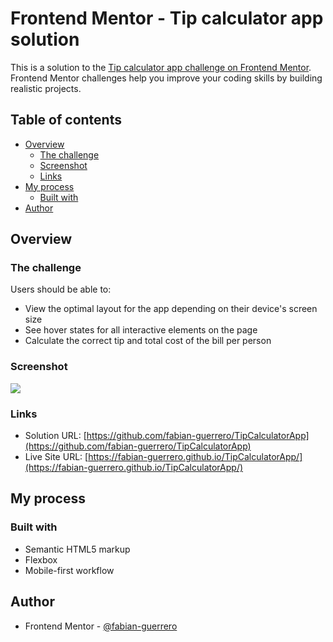 # Frontend Mentor - Tip calculator app solution

This is a solution to the [Tip calculator app challenge on Frontend Mentor](https://www.frontendmentor.io/challenges/tip-calculator-app-ugJNGbJUX). Frontend Mentor challenges help you improve your coding skills by building realistic projects.

## Table of contents

- [Overview](#overview)
  - [The challenge](#the-challenge)
  - [Screenshot](#screenshot)
  - [Links](#links)
- [My process](#my-process)
  - [Built with](#built-with)
- [Author](#author)

## Overview

### The challenge

Users should be able to:

- View the optimal layout for the app depending on their device's screen size
- See hover states for all interactive elements on the page
- Calculate the correct tip and total cost of the bill per person

### Screenshot

![](./screenshot.jpg)


### Links

- Solution URL: [https://github.com/fabian-guerrero/TipCalculatorApp](https://github.com/fabian-guerrero/TipCalculatorApp)
- Live Site URL: [https://fabian-guerrero.github.io/TipCalculatorApp/](https://fabian-guerrero.github.io/TipCalculatorApp/)

## My process

### Built with

- Semantic HTML5 markup
- Flexbox
- Mobile-first workflow


## Author

- Frontend Mentor - [@fabian-guerrero](https://www.frontendmentor.io/profile/fabian-guerrero)

